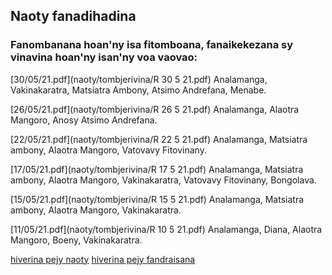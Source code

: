 ## Naoty fanadihadina 

### Fanombanana hoan'ny isa fitomboana, fanaikekezana sy vinavina hoan'ny isan'ny voa vaovao:

[30/05/21.pdf](naoty/tombjerivina/R 30 5 21.pdf) Analamanga, Vakinakaratra, Matsiatra Ambony, Atsimo Andrefana, Menabe.

[26/05/21.pdf](naoty/tombjerivina/R 26 5 21.pdf) Analamanga, Alaotra Mangoro, Anosy Atsimo Andrefana.

[22/05/21.pdf](naoty/tombjerivina/R 22 5 21.pdf) Analamanga, Matsiatra ambony, Alaotra Mangoro, Vatovavy Fitovinany.

[17/05/21.pdf](naoty/tombjerivina/R 17 5 21.pdf) Analamanga, Matsiatra ambony, Alaotra Mangoro, Vakinakaratra, Vatovavy Fitovinany, Bongolava.

[15/05/21.pdf](naoty/tombjerivina/R 15 5 21.pdf) Analamanga, Matsiatra ambony, Alaotra Mangoro, Vakinakaratra.

[11/05/21.pdf](naoty/tombjerivina/R 10 5 21.pdf) Analamanga, Diana, Alaotra Mangoro, Boeny, Vakinakaratra.

<!--
Aprily 2020: [Modely SEIR.pdf](naoty/Modely seir.pdf) Ny modely SEIR dia fanavaozana ny modely SIR.

Aprily 2020: [Tombana momba ny taha-pifindran'ny Covid-19 ao Madagasikara.pdf](naoty/tombjerivina/cov%20mdg.pdf) Mampiasa modely SIR mba hanombana ny taha-pifindrana λ (estimation) avy ireo antontan'isa hanana momba an'i Madagasikara sy haminavinana ny mety ho fivoaran'ny aretina (forecasting) raha mampihatra fepetra vinavina 7 karazany, aloha na aoriana na amin'ny fotoan'ny 15 aprily.

12/5/2020: [Tahan'ireo voatily tsy voa anaty fitiliana](naoty/Taha fitiliana.pdf) Mandrefy ny fivoaran'ny tahan'ireo voatily tsy voa (rate of negative results, antsoina eto hoe Taha-tsv) hoan'i Madagasikara. Hita fa manaraka ny zava-misy ny fiovan'io taha io kanefa hita ho ambany ny ao Madagasikara oharina amin'ny ao Kenya. Voafetra ho 3 hatramin'ny 36 eo ny salan'isan'ny voa hovoatily arakarak'io taha io raha toa ka 300 ny fetran'ny voka-pitiliana azo omena isan'andro.

9/06/2020: [Tombana hoan'ny isa fitomboana (reproduction number) ao Madagasikara.pdf](naoty/tombjerivina/Famantarana.pdf) Mamantatra ny fivoaran'ny aretina amin'ny alalan'ny fanombanana ny isa fitomboana. Modely statistika mampitovy ny fifindran'ny aretina miainga amin'ny olona iray amin'ny tranga kisendrasendra antsoina hoe renewal process no ampiasana; ny fanombanana araky ny modely faharoa ao amin'[ity fanadihadihana ity](https://mrc-ide.github.io/covid19-short-term-forecasts/index.html) no arahina eto.


12/06/2020: [Isan'ireo olona ilaina hotiliana: naoty fameno.pdf](naoty/Taha.pdf) Mamaritra ny isan'ireo olona ilaina hotiliana amin'ny faritra vitsivitsy mba ahazoana manombana ny tahan'ireo olona voa (Tvoa-toer) ao. Ny fomba fikajiana natao hoan'i Soavimasoandro no arahina ary omena fanazavana famenony.

28/06/2020: [Jeritodika hoan'Antananarivo sy Toamasina: 14-27/06.pdf](naoty/tombjerivina/Jeritodika 146276.pdf) Manakaiky ireo isan'ny voa voatily amin'ny isan'ny voa notombanana avy amin'ny isa fitomboana Rt vitsivitsy. Ny herinandro roa teo aloha no hanaovana ny jeritodika.

16/07/2020: [Fampitahana tombana hoan'ny isa fitomboana (reproduction number).pdf)](/naoty/tombjerivina/Fampitaha R.pdf) Mampitaha ny [modely iray](https://mrc-ide.github.io/covid19-short-term-forecasts/index.html) ampiasan'ny Imperial College COVID-19 Response Team (antsoina eto hoe modely IC) sy ny modely ampiasana [eto](naoty/Famantarana.pdf) (antsoina hoe modely RP). Ireo modely IC sy RP dia manome isa fitomboana R, antsoina eto hoe R(IC) sy R(RP), hoan'i Madagasikara sy firenena
afrikana telo. Ireo isa R(IC) sy R(RP) ireo no ampitahana.

-->
[hiverina pejy naoty](./pejynaoty.md)
[hiverina pejy fandraisana](./) 
